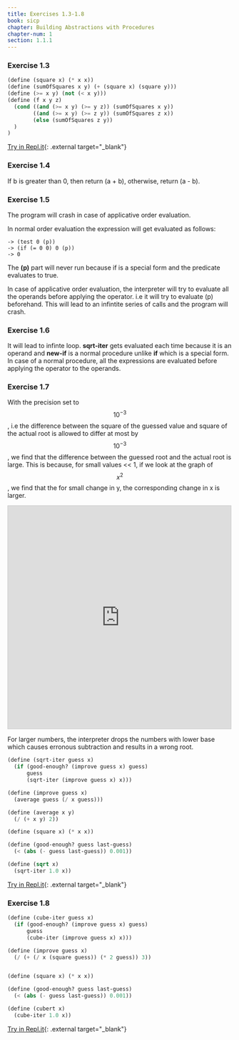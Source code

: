 ```yaml
---
title: Exercises 1.3-1.8
book: sicp
chapter: Building Abstractions with Procedures 
chapter-num: 1
section: 1.1.1
---
```


### Exercise 1.3
~~~scheme
(define (square x) (* x x))
(define (sumOfSquares x y) (+ (square x) (square y)))
(define (>= x y) (not (< x y)))
(define (f x y z)
  (cond ((and (>= x y) (>= y z)) (sumOfSquares x y))
        ((and (>= x y) (>= z y)) (sumOfSquares z x))
        (else (sumOfSquares z y))
  )
)
~~~
[Try in Repl.it](https://repl.it/@TanmayGujar/SICP-EX-13){: .external target="_blank"}

### Exercise 1.4
If b is greater than 0, then return (a + b), otherwise, return (a - b).

### Exercise 1.5
The program will crash in case of applicative order evaluation.

In normal order evaluation the expression will get evaluated as follows:

~~~
-> (test 0 (p))
-> (if (= 0 0) 0 (p))
-> 0
~~~
The **(p)** part will never run because if is a special form and the predicate evaluates to true.

In case of applicative order evaluation, the interpreter will try to evaluate all the operands before applying the operator. i.e it will try to evaluate (p) beforehand. This will lead to an infintite series of calls and the program will crash.

### Exercise 1.6

It will lead to infinte loop. **sqrt-iter** gets evaluated each time because it is an operand and **new-if** is a normal procedure unlike **if** which is a special form. In case of a normal procedure, all the expressions are evaluated before applying the operator to the operands.

### Exercise 1.7

With the precision set to $$ 10^{-3} $$ , i.e the difference between the square of the guessed value and square of the actual root is allowed to differ at most by $$ 10^{-3} $$ , we find that the difference between the guessed root and the actual root is large. This is because, for small values << 1, if we look at the graph of $$ x^2 $$, we find that the for small change in y, the corresponding change in x is larger.


<iframe src="https://www.desmos.com/calculator/goqcwtfbjs?embed" width="500px" height="500px" style="border: 1px solid #ccc" frameborder=0></iframe>

For larger numbers, the interpreter drops the numbers with lower base which causes erronous subtraction and results in a wrong root.
~~~scheme
(define (sqrt-iter guess x)
  (if (good-enough? (improve guess x) guess)
      guess
      (sqrt-iter (improve guess x) x)))

(define (improve guess x)
  (average guess (/ x guess)))

(define (average x y)
  (/ (+ x y) 2))

(define (square x) (* x x))

(define (good-enough? guess last-guess)
  (< (abs (- guess last-guess)) 0.001))

(define (sqrt x)
  (sqrt-iter 1.0 x))
~~~
[Try in Repl.it](https://repl.it/@TanmayGujar/SICP-EX-17){: .external target="_blank"}

### Exercise 1.8

~~~scheme
(define (cube-iter guess x)
  (if (good-enough? (improve guess x) guess)
      guess
      (cube-iter (improve guess x) x)))

(define (improve guess x)
  (/ (+ (/ x (square guess)) (* 2 guess)) 3))


(define (square x) (* x x))

(define (good-enough? guess last-guess)
  (< (abs (- guess last-guess)) 0.001))

(define (cubert x)
  (cube-iter 1.0 x))
~~~
[Try in Repl.it](https://repl.it/@TanmayGujar/SICP-EX-18){: .external target="_blank"}